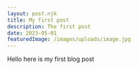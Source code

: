 ```yaml
---
layout: post.njk
title: My first post
description: The first post
date: 2023-05-01
featuredImage: /images/uploads/image.jpg
---
```


Hello here is my first blog post
